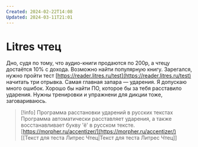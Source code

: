 ```yaml
---
Created: 2024-02-22T14:08
Updated: 2024-03-11T21:01
---
```

# Litres чтец
Дно, судя по тому, что аудио-книги продаются по 200р, а чтецу достаётся 10% с дохода. Возможно найти популярную книгу.
Зарегался, нужно пройти тест [https://reader.litres.ru/test](https://reader.litres.ru/test) начитать три отрывка.
Самая главная запара — ударения. Я допускаю много ошибок. Хорошо бы найти ПО, которое бы за тебя расставило ударения. Нужны тренировки и упражнени для дикции тоже, заговариваюсь.

> [!info] Программа расстановки ударений в русских текстах  
> Программа автоматически расставляет ударения, а также восстанавливает букву 'ё' в русском тексте.  
> [https://morpher.ru/accentizer/](https://morpher.ru/accentizer/)  
[[Текст для теста Литрес Чтец|Текст для теста Литрес Чтец]]